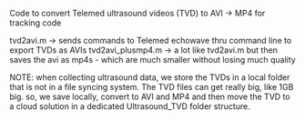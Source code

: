Code to convert Telemed ultrasound videos (TVD) to AVI -> MP4 for tracking code

tvd2avi.m -> sends commands to Telemed echowave thru command line to export TVDs as AVIs
tvd2avi_plusmp4.m -> a lot like tvd2avi.m but then saves the avi as mp4s - which are much smaller without losing much quality


NOTE: when collecting ultrasound data, we store the TVDs in a local folder that is not in a file syncing system. The TVD files can get really big, like 1GB big.
so, we save locally, convert to AVI and MP4 and then move the TVD to a cloud solution in a dedicated Ultrasound_TVD folder structure.
